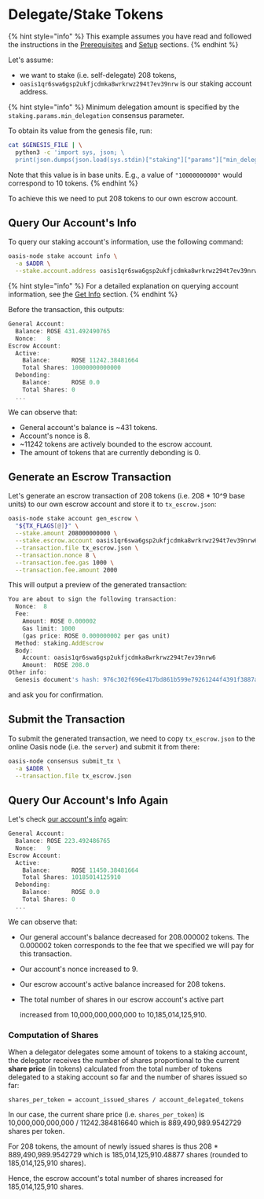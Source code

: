 # Delegate/Stake Tokens

{% hint style="info" %}
This example assumes you have read and followed the instructions in the [Prerequisites](prerequisites.md) and [Setup](setup.md) sections.
{% endhint %}

Let's assume:

* we want to stake \(i.e. self-delegate\) 208 tokens,
* `oasis1qr6swa6gsp2ukfjcdmka8wrkrwz294t7ev39nrw` is our staking account address.

{% hint style="info" %}
Minimum delegation amount is specified by the `staking.params.min_delegation` consensus parameter.

To obtain its value from the genesis file, run:

```bash
cat $GENESIS_FILE | \
  python3 -c 'import sys, json; \
  print(json.dumps(json.load(sys.stdin)["staking"]["params"]["min_delegation"], indent=4))'
```

Note that this value is in base units. E.g., a value of `"10000000000"` would correspond to 10 tokens.
{% endhint %}

To achieve this we need to put 208 tokens to our own escrow account.

## Query Our Account's Info

To query our staking account's information, use the following command:

```bash
oasis-node stake account info \
  -a $ADDR \
  --stake.account.address oasis1qr6swa6gsp2ukfjcdmka8wrkrwz294t7ev39nrw6
```

{% hint style="info" %}
For a detailed explanation on querying account information, see [t](get-account-info.md)he [Get Info](get-account-info.md) section.
{% endhint %}

Before the transaction, this outputs:

```javascript
General Account:
  Balance: ROSE 431.492490765
  Nonce:   8
Escrow Account:
  Active:
    Balance:      ROSE 11242.38481664
    Total Shares: 10000000000000
  Debonding:
    Balance:      ROSE 0.0
    Total Shares: 0
  ...
```

We can observe that:

* General account's balance is ~431 tokens.
* Account's nonce is 8.
* ~11242 tokens are actively bounded to the escrow account.
* The amount of tokens that are currently debonding is 0.

## Generate an Escrow Transaction

Let's generate an escrow transaction of 208 tokens \(i.e. 208 \* 10^9 base units\) to our own escrow account and store it to `tx_escrow.json`:

```bash
oasis-node stake account gen_escrow \
  "${TX_FLAGS[@]}" \
  --stake.amount 208000000000 \
  --stake.escrow.account oasis1qr6swa6gsp2ukfjcdmka8wrkrwz294t7ev39nrw6 \
  --transaction.file tx_escrow.json \
  --transaction.nonce 8 \
  --transaction.fee.gas 1000 \
  --transaction.fee.amount 2000
```

This will output a preview of the generated transaction:

```javascript
You are about to sign the following transaction:
  Nonce:  8
  Fee:
    Amount: ROSE 0.000002
    Gas limit: 1000
    (gas price: ROSE 0.000000002 per gas unit)
  Method: staking.AddEscrow
  Body:
    Account: oasis1qr6swa6gsp2ukfjcdmka8wrkrwz294t7ev39nrw6
    Amount:  ROSE 208.0
Other info:
  Genesis document's hash: 976c302f696e417bd861b599e79261244f4391f3887a488212ee122ca7bbf0a8
```

and ask you for confirmation.

## Submit the Transaction

To submit the generated transaction, we need to copy `tx_escrow.json` to the online Oasis node \(i.e. the `server`\) and submit it from there:

```bash
oasis-node consensus submit_tx \
  -a $ADDR \
  --transaction.file tx_escrow.json
```

## Query Our Account's Info Again

Let's check [our account's info](delegate-tokens.md#query-our-accounts-info) again:

```javascript
General Account:
  Balance: ROSE 223.492486765
  Nonce:   9
Escrow Account:
  Active:
    Balance:      ROSE 11450.38481664
    Total Shares: 10185014125910
  Debonding:
    Balance:      ROSE 0.0
    Total Shares: 0
  ...
```

We can observe that:

* Our general account's balance decreased for 208.000002 tokens. The 0.000002 token corresponds to the fee that we specified we will pay for this transaction.
* Our account's nonce increased to 9.
* Our escrow account's active balance increased for 208 tokens.
* The total number of shares in our escrow account's active part

  increased from 10,000,000,000,000 to 10,185,014,125,910.

### Computation of Shares

When a delegator delegates some amount of tokens to a staking account, the delegator receives the number of shares proportional to the current **share price** \(in tokens\) calculated from the total number of tokens delegated to a staking account so far and the number of shares issued so far:

```text
shares_per_token = account_issued_shares / account_delegated_tokens
```

In our case, the current share price \(i.e. `shares_per_token`\) is 10,000,000,000,000 / 11242.384816640 which is 889,490,989.9542729 shares per token.

For 208 tokens, the amount of newly issued shares is thus 208 \* 889,490,989.9542729 which is 185,014,125,910.48877 shares \(rounded to 185,014,125,910 shares\).

Hence, the escrow account's total number of shares increased for 185,014,125,910 shares.

